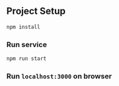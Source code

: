 
## Project Setup

```sh
npm install
```

### Run service

```sh
npm run start
```

### Run `localhost:3000` on browser
